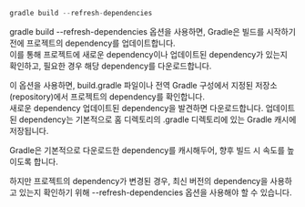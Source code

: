 
```gradle
gradle build --refresh-dependencies
```


gradle build --refresh-dependencies 옵션을 사용하면, Gradle은 빌드를 시작하기 전에 프로젝트의 dependency를 업데이트합니다. \
이를 통해 프로젝트에 새로운 dependency이나 업데이트된 dependency가 있는지 확인하고, 필요한 경우 해당 dependency를 다운로드합니다.

이 옵션을 사용하면, build.gradle 파일이나 전역 Gradle 구성에서 지정된 저장소(repository)에서 프로젝트의 dependency를 확인합니다. \
새로운 dependency 업데이트된 dependency을 발견하면 다운로드합니다. 업데이트된 dependency는 기본적으로 홈 디렉토리의 .gradle 디렉토리에 있는 Gradle 캐시에 저장됩니다.

Gradle은 기본적으로 다운로드한 dependency를 캐시해두어, 향후 빌드 시 속도를 높이도록 합니다.

하지만 프로젝트의 dependency가 변경된 경우, 최신 버전의 dependency을 사용하고 있는지 확인하기 위해 --refresh-dependencies 옵션을 사용해야 할 수 있습니다.

